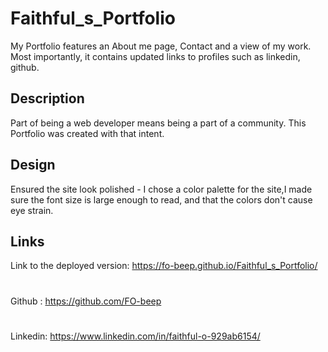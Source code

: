 # Faithful_s_Portfolio




My Portfolio features an About me page, Contact and a view of my work. Most importantly, it contains updated links to profiles such as linkedin, github.



 
 
## Description


Part of being a web developer means being a part of a community. This Portfolio was created with that intent.



## Design

Ensured the site look polished - I chose a color palette for the site,I made sure the font size is large enough to read, and that the colors don't cause eye strain.



## Links
Link to the deployed version: https://fo-beep.github.io/Faithful_s_Portfolio/
#
Github : https://github.com/FO-beep
#
Linkedin: https://www.linkedin.com/in/faithful-o-929ab6154/






